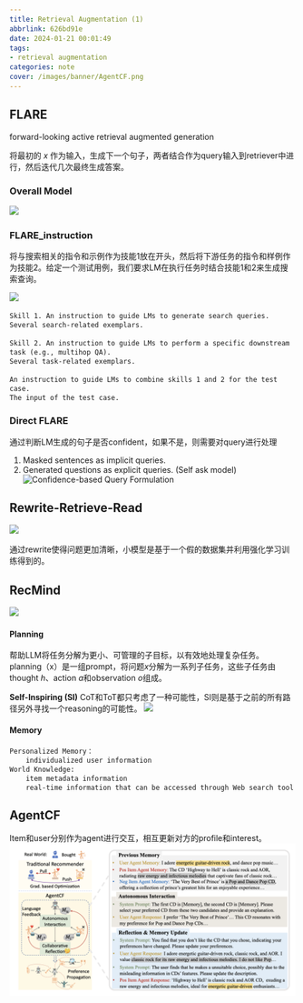 ```yaml
---
title: Retrieval Augmentation (1)
abbrlink: 626bd91e
date: 2024-01-21 00:01:49
tags: 
- retrieval augmentation
categories: note
cover: /images/banner/AgentCF.png
---
```


## FLARE
forward-looking active retrieval augmented generation

将最初的 $x$ 作为输入，生成下一个句子，两者结合作为query输入到retriever中进行，然后迭代几次最终生成答案。

### Overall Model
![](Flare-1.png)

### FLARE_instruction
将与搜索相关的指令和示例作为技能1放在开头，然后将下游任务的指令和样例作为技能2。给定一个测试用例，我们要求LM在执行任务时结合技能1和2来生成搜索查询。

![](Flare_instruct.png)
```
Skill 1. An instruction to guide LMs to generate search queries.  
Several search-related exemplars.

Skill 2. An instruction to guide LMs to perform a specific downstream task (e.g., multihop QA).  
Several task-related exemplars.

An instruction to guide LMs to combine skills 1 and 2 for the test case.  
The input of the test case.
```

### Direct FLARE
通过判断LM生成的句子是否confident，如果不是，则需要对query进行处理
1. Masked sentences as implicit queries.
2. Generated questions as explicit queries. (Self ask model)
![Confidence-based Query Formulation](query_formulation.png)




## Rewrite-Retrieve-Read
![](RRR.png)

通过rewrite使得问题更加清晰，小模型是基于一个假的数据集并利用强化学习训练得到的。



## RecMind
![](RecMind.png)
#### Planning
帮助LLM将任务分解为更小、可管理的子目标，以有效地处理复杂任务。planning（x）是一组prompt，将问题$x$分解为一系列子任务，这些子任务由thought $h$、action $a$和observation $o$组成。

**Self-Inspiring (SI)** 
CoT和ToT都只考虑了一种可能性，SI则是基于之前的所有路径另外寻找一个reasoning的可能性。
![](SI.png)
#### Memory
	Personalized Memory：
		individualized user information
	World Knowledge:
		item metadata information
		real-time information that can be accessed through Web search tool
## AgentCF
Item和user分别作为agent进行交互，相互更新对方的profile和interest。
![](/images/banner/AgentCF.png)